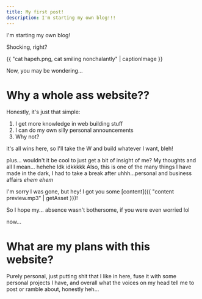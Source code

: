 ```yaml
---
title: My first post!
description: I'm starting my own blog!!!
---
```


I'm starting my own blog!


Shocking, right?

<!-- more -->

{{ "cat hapeh.png, cat smiling nonchalantly" | captionImage }}

Now, you may be wondering...

# Why a whole ass website??

Honestly, it's just that simple:

1. I get more knowledge in web building stuff
2. I can do my own silly personal announcements
3. Why not?

it's all wins here, so I'll take the W and build whatever I want, bleh!

plus... wouldn't it be cool to just get a bit of insight of me? My thoughts and all I mean...
hehehe Idk idkkkkk
Also, this is one of the many things I have made in the dark, I had to take a break after uhhh...personal and business affairs *ehem ehem*

I'm sorry I was gone, but hey! I got you some [content]({{ "content preview.mp3" | getAsset }})!

So I hope my... absence wasn't bothersome, if you were even worried lol

now...

# What are my plans with this website?

Purely personal, just putting shit that I like in here, fuse it with some personal projects I have, and overall what the voices on my head tell me to post or ramble about, honestly heh...